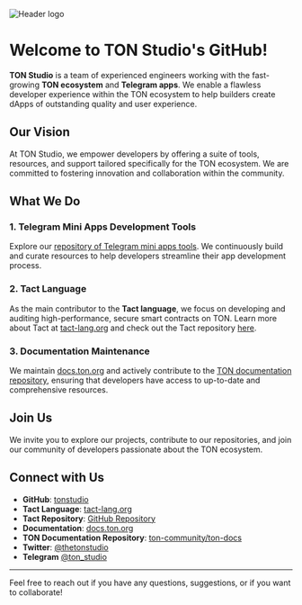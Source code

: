 ![Header logo](https://github.com/user-attachments/assets/419bb15e-d0f1-4ed2-9a68-2c3cd483891d)

# Welcome to TON Studio's GitHub!

**TON Studio** is a team of experienced engineers working with the fast-growing **TON ecosystem** and **Telegram apps**. We enable a flawless developer experience within the TON ecosystem to help builders create dApps of outstanding quality and user experience.

## Our Vision

At TON Studio, we empower developers by offering a suite of tools, resources, and support tailored specifically for the TON ecosystem. We are committed to fostering innovation and collaboration within the community.

## What We Do

### 1. **Telegram Mini Apps Development Tools**
Explore our [repository of Telegram mini apps tools](https://github.com/telegram-mini-apps). We continuously build and curate resources to help developers streamline their app development process.

### 2. **Tact Language**
As the main contributor to the **Tact language**, we focus on developing and auditing high-performance, secure smart contracts on TON. Learn more about Tact at [tact-lang.org](https://tact-lang.org/) and check out the Tact repository [here](https://github.com/tact-lang).

### 3. **Documentation Maintenance**
We maintain [docs.ton.org](https://docs.ton.org) and actively contribute to the [TON documentation repository](https://github.com/ton-community/ton-docs), ensuring that developers have access to up-to-date and comprehensive resources.

## Join Us

We invite you to explore our projects, contribute to our repositories, and join our community of developers passionate about the TON ecosystem. 

## Connect with Us

- **GitHub**: [tonstudio](https://github.com/tonstudio)
- **Tact Language**: [tact-lang.org](https://tact-lang.org/)
- **Tact Repository**: [GitHub Repository](https://github.com/tact-lang)
- **Documentation**: [docs.ton.org](https://docs.ton.org)
- **TON Documentation Repository**: [ton-community/ton-docs](https://github.com/ton-community/ton-docs)
- **Twitter**: [@thetonstudio](https://x.com/thetonstudio)
- **Telegram** [@ton_studio](https://t.me/ton_studio)

---

Feel free to reach out if you have any questions, suggestions, or if you want to collaborate!

